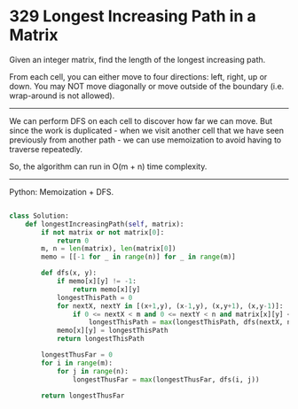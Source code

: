 329 Longest Increasing Path in a Matrix
=======================================

Given an integer matrix, find the length of the longest increasing path.

From each cell, you can either move to four directions: left, right, up or
down. You may NOT move diagonally or move outside of the boundary (i.e.
wrap-around is not allowed).

---

We can perform DFS on each cell to discover how far we can move. But since the
work is duplicated - when we visit another cell that we have seen previously
from another path - we can use memoization to avoid having to traverse
repeatedly.

So, the algorithm can run in O(m + n) time complexity.

---

Python: Memoization + DFS.

```python

class Solution:
    def longestIncreasingPath(self, matrix):
        if not matrix or not matrix[0]:
            return 0
        m, n = len(matrix), len(matrix[0])
        memo = [[-1 for _ in range(n)] for _ in range(m)]

        def dfs(x, y):
            if memo[x][y] != -1:
                return memo[x][y]
            longestThisPath = 0
            for nextX, nextY in [(x+1,y), (x-1,y), (x,y+1), (x,y-1)]:
                if 0 <= nextX < m and 0 <= nextY < n and matrix[x][y] < matrix[nextX][nextY]:
                    longestThisPath = max(longestThisPath, dfs(nextX, nextY))
            memo[x][y] = longestThisPath
            return longestThisPath

        longestThusFar = 0
        for i in range(m):
            for j in range(n):
                longestThusFar = max(longestThusFar, dfs(i, j))

        return longestThusFar
```
